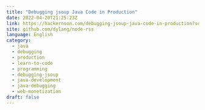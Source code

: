 ```yaml
---
title: "Debugging jsoup Java Code in Production"
date: 2022-04-20T21:25:23Z
link: https://hackernoon.com/debugging-jsoup-java-code-in-production?source=rss&utm_medium=RSS&utm_source=news.12bit.vn
site: github.com/dylang/node-rss
language: English
category:
  - java
  - debugging
  - production
  - learn-to-code
  - programming
  - debugging-jsoup
  - java-development
  - java-debugging
  - web-monetization
draft: false
---
```

